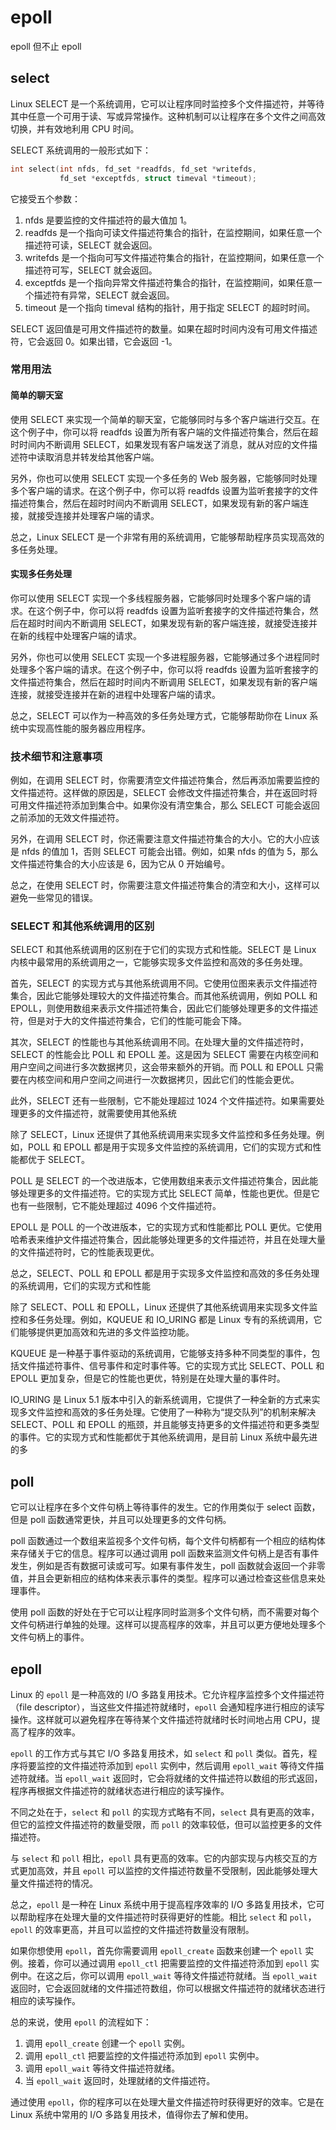 # epoll

epoll 但不止 epoll

## select

Linux SELECT 是一个系统调用，它可以让程序同时监控多个文件描述符，并等待其中任意一个可用于读、写或异常操作。这种机制可以让程序在多个文件之间高效切换，并有效地利用 CPU 时间。

SELECT 系统调用的一般形式如下：

```cpp
int select(int nfds, fd_set *readfds, fd_set *writefds,
           fd_set *exceptfds, struct timeval *timeout);
```

它接受五个参数：

1. nfds 是要监控的文件描述符的最大值加 1。
2. readfds 是一个指向可读文件描述符集合的指针，在监控期间，如果任意一个描述符可读，SELECT 就会返回。
3. writefds 是一个指向可写文件描述符集合的指针，在监控期间，如果任意一个描述符可写，SELECT 就会返回。
4. exceptfds 是一个指向异常文件描述符集合的指针，在监控期间，如果任意一个描述符有异常，SELECT 就会返回。
5. timeout 是一个指向 timeval 结构的指针，用于指定 SELECT 的超时时间。

SELECT 返回值是可用文件描述符的数量。如果在超时时间内没有可用文件描述符，它会返回 0。如果出错，它会返回 -1。

### 常用用法

#### 简单的聊天室

使用 SELECT 来实现一个简单的聊天室，它能够同时与多个客户端进行交互。在这个例子中，你可以将 readfds 设置为所有客户端的文件描述符集合，然后在超时时间内不断调用 SELECT，如果发现有客户端发送了消息，就从对应的文件描述符中读取消息并转发给其他客户端。

另外，你也可以使用 SELECT 实现一个多任务的 Web 服务器，它能够同时处理多个客户端的请求。在这个例子中，你可以将 readfds 设置为监听套接字的文件描述符集合，然后在超时时间内不断调用 SELECT，如果发现有新的客户端连接，就接受连接并处理客户端的请求。

总之，Linux SELECT 是一个非常有用的系统调用，它能够帮助程序员实现高效的多任务处理。

#### 实现多任务处理

你可以使用 SELECT 实现一个多线程服务器，它能够同时处理多个客户端的请求。在这个例子中，你可以将 readfds 设置为监听套接字的文件描述符集合，然后在超时时间内不断调用 SELECT，如果发现有新的客户端连接，就接受连接并在新的线程中处理客户端的请求。

另外，你也可以使用 SELECT 实现一个多进程服务器，它能够通过多个进程同时处理多个客户端的请求。在这个例子中，你可以将 readfds 设置为监听套接字的文件描述符集合，然后在超时时间内不断调用 SELECT，如果发现有新的客户端连接，就接受连接并在新的进程中处理客户端的请求。

总之，SELECT 可以作为一种高效的多任务处理方式，它能够帮助你在 Linux 系统中实现高性能的服务器应用程序。

### 技术细节和注意事项

例如，在调用 SELECT 时，你需要清空文件描述符集合，然后再添加需要监控的文件描述符。这样做的原因是，SELECT 会修改文件描述符集合，并在返回时将可用文件描述符添加到集合中。如果你没有清空集合，那么 SELECT 可能会返回之前添加的无效文件描述符。

另外，在调用 SELECT 时，你还需要注意文件描述符集合的大小。它的大小应该是 nfds 的值加 1，否则 SELECT 可能会出错。例如，如果 nfds 的值为 5，那么文件描述符集合的大小应该是 6，因为它从 0 开始编号。

总之，在使用 SELECT 时，你需要注意文件描述符集合的清空和大小，这样可以避免一些常见的错误。

### SELECT 和其他系统调用的区别

SELECT 和其他系统调用的区别在于它们的实现方式和性能。SELECT 是 Linux 内核中最常用的系统调用之一，它能够实现多文件监控和高效的多任务处理。

首先，SELECT 的实现方式与其他系统调用不同。它使用位图来表示文件描述符集合，因此它能够处理较大的文件描述符集合。而其他系统调用，例如 POLL 和 EPOLL，则使用数组来表示文件描述符集合，因此它们能够处理更多的文件描述符，但是对于大的文件描述符集合，它们的性能可能会下降。

其次，SELECT 的性能也与其他系统调用不同。在处理大量的文件描述符时，SELECT 的性能会比 POLL 和 EPOLL 差。这是因为 SELECT 需要在内核空间和用户空间之间进行多次数据拷贝，这会带来额外的开销。而 POLL 和 EPOLL 只需要在内核空间和用户空间之间进行一次数据拷贝，因此它们的性能会更优。

此外，SELECT 还有一些限制，它不能处理超过 1024 个文件描述符。如果需要处理更多的文件描述符，就需要使用其他系统

除了 SELECT，Linux 还提供了其他系统调用来实现多文件监控和多任务处理。例如，POLL 和 EPOLL 都是用于实现多文件监控的系统调用，它们的实现方式和性能都优于 SELECT。

POLL 是 SELECT 的一个改进版本，它使用数组来表示文件描述符集合，因此能够处理更多的文件描述符。它的实现方式比 SELECT 简单，性能也更优。但是它也有一些限制，它不能处理超过 4096 个文件描述符。

EPOLL 是 POLL 的一个改进版本，它的实现方式和性能都比 POLL 更优。它使用哈希表来维护文件描述符集合，因此能够处理更多的文件描述符，并且在处理大量的文件描述符时，它的性能表现更优。

总之，SELECT、POLL 和 EPOLL 都是用于实现多文件监控和高效的多任务处理的系统调用，它们的实现方式和性能

除了 SELECT、POLL 和 EPOLL，Linux 还提供了其他系统调用来实现多文件监控和多任务处理。例如，KQUEUE 和 IO_URING 都是 Linux 专有的系统调用，它们能够提供更加高效和先进的多文件监控功能。

KQUEUE 是一种基于事件驱动的系统调用，它能够支持多种不同类型的事件，包括文件描述符事件、信号事件和定时事件等。它的实现方式比 SELECT、POLL 和 EPOLL 更加复杂，但是它的性能也更优，特别是在处理大量的事件时。

IO_URING 是 Linux 5.1 版本中引入的新系统调用，它提供了一种全新的方式来实现多文件监控和高效的多任务处理。它使用了一种称为“提交队列”的机制来解决 SELECT、POLL 和 EPOLL 的瓶颈，并且能够支持更多的文件描述符和更多类型的事件。它的实现方式和性能都优于其他系统调用，是目前 Linux 系统中最先进的多

## poll

它可以让程序在多个文件句柄上等待事件的发生。它的作用类似于 select 函数，但是 poll 函数通常更快，并且可以处理更多的文件句柄。

poll 函数通过一个数组来监视多个文件句柄，每个文件句柄都有一个相应的结构体来存储关于它的信息。程序可以通过调用 poll 函数来监测文件句柄上是否有事件发生，例如是否有数据可读或可写。如果有事件发生，poll 函数就会返回一个非零值，并且会更新相应的结构体来表示事件的类型。程序可以通过检查这些信息来处理事件。

使用 poll 函数的好处在于它可以让程序同时监测多个文件句柄，而不需要对每个文件句柄进行单独的处理。这样可以提高程序的效率，并且可以更方便地处理多个文件句柄上的事件。

## epoll

Linux 的 `epoll` 是一种高效的 I/O 多路复用技术。它允许程序监控多个文件描述符（file descriptor），当这些文件描述符就绪时，`epoll` 会通知程序进行相应的读写操作。这样就可以避免程序在等待某个文件描述符就绪时长时间地占用 CPU，提高了程序的效率。

`epoll` 的工作方式与其它 I/O 多路复用技术，如 `select` 和 `poll` 类似。首先，程序将要监控的文件描述符添加到 `epoll` 实例中，然后调用 `epoll_wait` 等待文件描述符就绪。当 `epoll_wait` 返回时，它会将就绪的文件描述符以数组的形式返回，程序再根据文件描述符的就绪状态进行相应的读写操作。

不同之处在于，`select` 和 `poll` 的实现方式略有不同，`select` 具有更高的效率，但它的监控文件描述符的数量受限，而 `poll` 的效率较低，但可以监控更多的文件描述符。

与 `select` 和 `poll` 相比，`epoll` 具有更高的效率。它的内部实现与内核交互的方式更加高效，并且 `epoll` 可以监控的文件描述符数量不受限制，因此能够处理大量文件描述符的情况。

总之，`epoll` 是一种在 Linux 系统中用于提高程序效率的 I/O 多路复用技术，它可以帮助程序在处理大量的文件描述符时获得更好的性能。相比 `select` 和 `poll`，`epoll` 的效率更高，并且可以监控的文件描述符数量没有限制。

如果你想使用 `epoll`，首先你需要调用 `epoll_create` 函数来创建一个 `epoll` 实例。接着，你可以通过调用 `epoll_ctl` 把需要监控的文件描述符添加到 `epoll` 实例中。在这之后，你可以调用 `epoll_wait` 等待文件描述符就绪。当 `epoll_wait` 返回时，它会返回就绪的文件描述符数组，你可以根据文件描述符的就绪状态进行相应的读写操作。

总的来说，使用 `epoll` 的流程如下：

1. 调用 `epoll_create` 创建一个 `epoll` 实例。
2. 调用 `epoll_ctl` 把要监控的文件描述符添加到 `epoll` 实例中。
3. 调用 `epoll_wait` 等待文件描述符就绪。
4. 当 `epoll_wait` 返回时，处理就绪的文件描述符。

通过使用 `epoll`，你的程序可以在处理大量文件描述符时获得更好的效率。它是在 Linux 系统中常用的 I/O 多路复用技术，值得你去了解和使用。